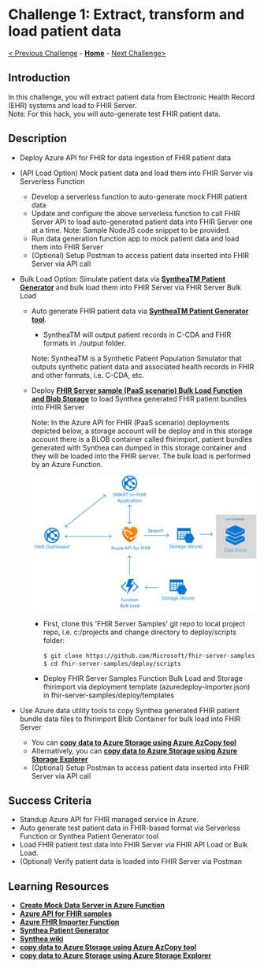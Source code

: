 # Challenge 1: Extract, transform and load patient data

[< Previous Challenge](./Challenge00.md) - **[Home](../readme.md)** - [Next Challenge>](./Challenge02.md)

## Introduction

In this challenge, you will extract patient data from Electronic Health Record (EHR) systems and load to FHIR Server.  
Note: For this hack, you will auto-generate test FHIR patient data.

## Description

- Deploy Azure API for FHIR for data ingestion of FHIR patient data
- (API Load Option) Mock patient data and load them into FHIR Server via Serverless Function
   - Develop a serverless function to auto-generate mock FHIR patient data
   - Update and configure the above serverless function to call FHIR Server API to load auto-generated patient data into FHIR Server one at a time.  Note: Sample NodeJS code snippet to be provided.
   - Run data generation function app to mock patient data and load them into FHIR Server
   - (Optional) Setup Postman to access patient data inserted into FHIR Server via API call

- Bulk Load Option: Simulate patient data via **[SyntheaTM Patient Generator](https://github.com/synthetichealth/synthea#syntheatm-patient-generator)** and bulk load them into FHIR Server via FHIR Server Bulk Load
   - Auto generate FHIR patient data via **[SyntheaTM Patient Generator tool](https://github.com/synthetichealth/synthea#generate-synthetic-patients)**.  
      - SyntheaTM will output patient records in C-CDA and FHIR formats in ./output folder. 
      
      Note: SyntheaTM is a Synthetic Patient Population Simulator that outputs synthetic patient data and associated health records in FHIR and other formats, i.e. C-CDA, etc.

   - Deploy **[FHIR Server sample (PaaS scenario) Bulk Load Function and Blob Storage](https://github.com/microsoft/fhir-server-samples)** to load Synthea generated FHIR patient bundles into FHIR Server

      Note: In the Azure API for FHIR (PaaS scenario) deployments depicted below, a storage account will be deploy and in this storage account there is a BLOB container called fhirimport, patient bundles generated with Synthea can dumped in this storage container and they will be loaded into the FHIR server. The bulk load is performed by an Azure Function.

      ![Azure API for FHIR PaaS server:](../images/fhir-server-samples-paas.png)

      - First, clone this 'FHIR Server Samples' git repo to local project repo, i.e. c:/projects and change directory to deploy/scripts folder:

         ```
         $ git clone https://github.com/Microsoft/fhir-server-samples
         $ cd fhir-server-samples/deploy/scripts
         ```
      - Deploy FHIR Server Samples Function Bulk Load and Storage fhirimport via deployment template (azuredeploy-importer.json) in fhir-server-samples/deploy/templates
- Use Azure data utility tools to copy Synthea generated FHIR patient bundle data files to fhirimport Blob Container for bulk load into FHIR Server 
   - You can **[copy data to Azure Storage using Azure AzCopy tool](https://docs.microsoft.com/en-us/azure/storage/common/storage-use-azcopy-v10)**
   - Alternatively, you can **[copy data to Azure Storage using Azure Storage Explorer](https://docs.microsoft.com/en-us/azure/storage/common/storage-use-azcopy-v10#use-azcopy-in-azure-storage-explorer)**     
   - (Optional) Setup Postman to access patient data inserted into FHIR Server via API call

## Success Criteria

   - Standup Azure API for FHIR managed service in Azure.
   - Auto generate test patient data in FHIR-based format via Serverless Function or Synthea Patient Generator tool
   - Load FHIR patient test data into FHIR Server via FHIR API Load or Bulk Load.
   - (Optional) Verify patient data is loaded into FHIR Server via Postman

## Learning Resources

- **[Create Mock Data Server in Azure Function](https://medium.com/@hharan618/create-your-own-mock-data-server-in-azure-functions-7a93972fbfd1)**
- **[Azure API for FHIR samples](https://github.com/microsoft/fhir-server-samples)**
- **[Azure FHIR Importer Function](https://github.com/microsoft/fhir-server-samples/tree/master/src/FhirImporter)**
- **[Synthea Patient Generator](https://github.com/synthetichealth/synthea#syntheatm-patient-generator)**
- **[Synthea wiki](https://github.com/synthetichealth/synthea/wiki)**
- **[copy data to Azure Storage using Azure AzCopy tool](https://docs.microsoft.com/en-us/azure/storage/common/storage-use-azcopy-v10)**
- **[copy data to Azure Storage using Azure Storage Explorer](https://docs.microsoft.com/en-us/azure/storage/common/storage-use-azcopy-v10#use-azcopy-in-azure-storage-explorer)** 
